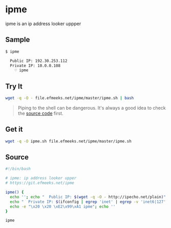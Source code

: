 # ipme

ipme is an ip address looker uppper

## Sample
```bash
$ ipme
```
```bash
  Public IP: 192.30.253.112
  Private IP: 10.0.0.108
    ♡ ipme
```

## Try It

```bash
wget -q -O - file.efmeeks.net/ipme/master/ipme.sh | bash
```

> Piping to the shell can be dangerous. It's always a good idea to check the [source code](#source) first.

## Get it
```bash
wget -q -O ipme.sh file.efmeeks.net/ipme/master/ipme.sh
```

## Source
```bash
#!/bin/bash

# ipme: ip address looker upper
# https://git.efmeeks.net/ipme

ipme() {
  echo ''; echo "  Public IP: $(wget -q -O - http://ipecho.net/plain)"
  echo "  Private IP: $(ifconfig | egrep 'inet' | egrep -v 'inet6|127' | awk '{ print $2 }')"
  echo -e "\x20 \x20 \xE2\x99\xA1 ipme"; echo ''
}

ipme

```
